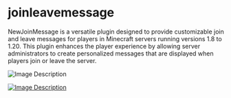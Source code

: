 # joinleavemessage
NewJoinMessage is a versatile plugin designed to provide customizable join and leave messages for players in Minecraft servers running versions 1.8 to 1.20. This plugin enhances the player experience by allowing server administrators to create personalized messages that are displayed when players join or leave the server.



![Image Description](https://media.discordapp.net/attachments/829132261256462377/1125653380212211742/Untitled-1.png?width=1139&height=2200)









[![Image Description](https://media.discordapp.net/attachments/829132261256462377/1125659409310306385/65ab2e7ea50ceda9008f571a2e3355a0aa359cf2.png)](https://discord.gg/ByEvu8VGJ5)
